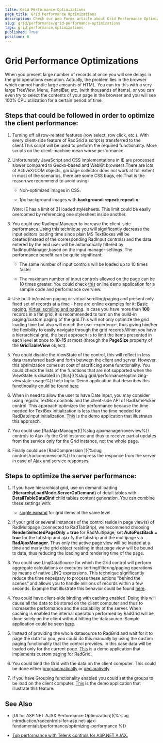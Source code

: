 ```yaml
---
title: Grid Performance Optimizations
page_title: Grid Performance Optimizations
description: Check our Web Forms article about Grid Performance Optimizations.
slug: grid/performance/grid-performance-optimizations
tags: grid,performance,optimizations
published: True
position: 0
---
```


# Grid Performance Optimizations


When you present large number of records at once you will see delays in the grid operations execution. Actually, the problem lies in the browser	which cannot handle large amounts of HTML.	You can try this with a very large TreeView, Menu, PanelBar, etc. (with thousands of items),	or you can even try to select the contents of your page in the browser and you will see 100% CPU utilization for a certain period of time.

## Steps that could be followed in order to optimize the client performance:

1. Turning off all row-related features (row select, row click, etc.). With every client-side feature of RadGrid a script is transferred to the client.This script will be used to perform the required functionality. More scripts on the client-machine mean worse performance.

2. Unfortunately JavaScript and CSS implementations in IE are processed slower compared to Gecko-based and WebKit browsers.There are lots of ActiveX/COM objects, garbage collector does not work at full extent in most of the scenarios, there are some CSS bugs, etc.That is the reason we recommend to avoid using:

	* Non-optimized images in CSS.

	* 1px background images with **background-repeat: repeat-x**.

	_Note_: IE has a limit of 31 loaded stylesheets. This limit could be easily overcomed by referencing one stylesheet inside another.

3. You could use RadInputManager to increase the client-side performance.Using this technique you will significantly decrease the input editors loading time since plain MS TextBoxes will be created(instead of the corresponding RadInput controls) and the data entered by the end user will be automatically filtered by RadInputManager,based on the input manager settings. The performance benefit can be quite significant:

	* The same number of input controls will be loaded up to 10 times faster

	* The maximum number of input controls allowed on the page can be 10 times greater. You could check [this](https://demos.telerik.com/aspnet-ajax/inputmanager/performance/grid-integration/defaultcs.aspx?product=grid) online demo application for a sample code and performance overview.

4. Use built-in/custom paging or virtual scrolling/paging and present only fixed set of records at a time - here are online examples for it: [Basic paging]( https://demos.telerik.com/aspnet-ajax/grid/examples/generalfeatures/paging/defaultcs.aspx	), [Virtual scrolling and paging]( https://demos.telerik.com/aspnet-ajax/grid/examples/client/virtualscrollpaging/defaultcs.aspx	). In case you have more than **100** records in a flat grid, it is recommended to turn on the build-in paging/custom paging of the grid.This will not only optimize the grid loading time but also will enrich the user experience, thus giving him/her the flexibility to easily navigate through the grid records.When you have a hierarchical grid, the best approach is to limit the items presented in each level at once to **10-15** at most (through the **PageSize** property of the **GridTableView** object).

5. You could disable the ViewState of the control, this will reflect in less data transferred back and forth between the client and server. However, this optimization comes at cost of sacrificing some functionality. You could check the lists of the functions that are not supported when the ViewState is disabled in [this]({%slug grid/performance/optimizing-viewstate-usage%}) help topic. Demo application that describes this functinoality could be found [here](https://demos.telerik.com/aspnet-ajax/grid/examples/programming/viewstate/defaultcs.aspx)

6. When in need to allow the user to have Date input, you may consider using regular TextBox controls and the client-side API of RadDatePicker control. This approach optimizes the performance because the time needed for TextBox initialization is less than the time needed for RadDateInput initialization. [This](https://demos.telerik.com/aspnet-ajax/calendar/examples/datepicker/shareddatepicker/defaultcs.aspx?product=grid) is the demo application that illustrates this approach.

7. You could use [RadAjaxManager]({%slug ajaxmanager/overview%}) controls to Ajax-ify the Grid instance and thus to receive partial updates from the service only for the Grid instance, not the whole page.

8. Finally could use [RadCompression ]({%slug controls/radcompression%}) to compress the responce from the server in case of Ajax and service responses.

## Steps to optimize the server performance:

1. If you have hierarchical grid, use on demand loading (**HierarchyLoadMode.ServerOnDemand**) of detail tables with **DetailTableDataBind** child tables content generation. You can combine these settings with:

	* [single expand](https://www.telerik.com/help/aspnet-ajax/grid-single-expand-in-hierarchical-grid.html) for grid items at the same level

2. If your grid or several instances of the control reside in page view(s) of RadMultipage (connected to RadTabStrip), we recommend choosing **RenderSelectedPageOnly = true** for RadMultipage, set **AutoPostBack = true** for the tabstrip and ajaxify the tabstrip and the multipage via **RadAjaxManager**. Thus only the active page view will be loaded at a time and merly the grid object residing in that page view will be bound to data, thus reducing the loading and rendering time of the page.

3. You could use LinqDataSource for which the Grid control will perform aggregate calculations or executes sorting/filtering/paging operations by means of native LINQ expressions. This technique significantly reduce the time necessary to process these actions "behind the scenes" and allows you to handle millions of records within a few seconds. Example that illustrate this behavior could be found [here](https://demos.telerik.com/aspnet-ajax/grid/examples/performance/linq/defaultcs.aspx).

4. You could have client-side binding with caching enabled. Doing this will cause all the data to be stored on the client computer and thus to increasethe performance and the scalability of the server. When caching is enabled the internal operation performed by RadGrid will be done solely on the client without hitting the datasource. Sample application could be seen [here](https://demos.telerik.com/aspnet-ajax/grid/examples/client/caching/defaultcs.aspx).

5. Instead of providing the whole datasource to RadGrid and wait for it to page the data for you, you could do this manually by using the custom paging functionality that the control provides. In this case data will be loaded only for the current page. [This](https://demos.telerik.com/aspnet-ajax/grid/examples/programming/custompaging/defaultcs.aspx) is a demo application that implements custom paging for RadGrid.

6. You could bind the Grid with the data on the client computer. This could be done either [programmatically]( https://demos.telerik.com/aspnet-ajax/grid/examples/client/databinding/defaultcs.aspx	) or [declaratively]( https://demos.telerik.com/aspnet-ajax/grid/examples/client/declarativedatabinding/defaultcs.aspx	).

7. If you have Grouping functionality enabled you could set the groups to be load on the client computer. [This]( https://demos.telerik.com/aspnet-ajax/grid/examples/groupby/grouploadmodeclient/defaultcs.aspx) is the demo application that illustrate this feature.

## See Also

 * [UI for ASP.NET AJAX Performance Optimization]({% slug introduction/radcontrols-for-asp.net-ajax-fundamentals/performance/optimizing-performance %})

 * [Top performance with Telerik controls for ASP.NET AJAX.](https://www.telerik.com/aspnet-ajax/tech-sheets/top-performance)
